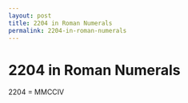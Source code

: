 ```yaml
---
layout: post
title: 2204 in Roman Numerals
permalink: 2204-in-roman-numerals
---
```


# 2204 in Roman Numerals

2204 = MMCCIV
